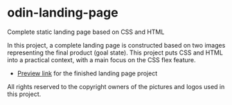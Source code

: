 # odin-landing-page
Complete static landing page based on CSS and HTML

In this project, a complete landing page is constructed based on two images representing the final product (goal state).
This project puts CSS and HTML into a practical context, with a main focus on the CSS flex feature.

* [Preview link](https://htmlpreview.github.io/?https://github.com/konrascher3/Odin_Landing_Page/blob/main/index.html) for the finished landing page project

All rights reserved to the copyright owners of the pictures and logos used in this project.
